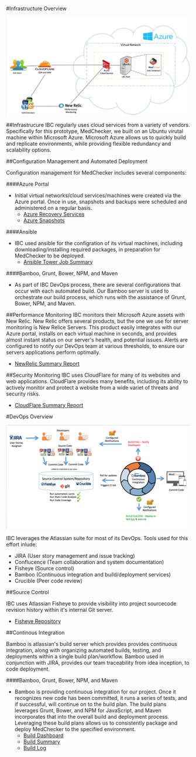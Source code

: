 #Infrastructure Overview

![Infrastructure Overview](https://github.com/IBCDBS/medchecker/blob/master/devops/iaas/medchecker_network_topology.png)

##Infrastrucure
IBC regularly uses cloud services from a variety of vendors. Specifically for this prototype, MedChecker, we built on an Ubuntu virutal machine within Microsoft Azure. Microsoft Azure allows us to quickly build and replicate environments, while providing flexible redundancy and scalability options.

##Configuration Management and Automated Deployment

Configuration management for MedChecker includes several components:

####Azure Portal

- Initial virtual networks/cloud services/machines were created via the Azure portal. Once in use, snapshots and backups were scheduled and administered on a regular basis.
  - [Azure Recovery Services](https://github.com/IBCDBS/medchecker/blob/master/devops/iaas/medchecker_backup.png)
  - [Azure Snapshots](https://github.com/IBCDBS/medchecker/blob/master/devops/iaas/medchecker_snapshots.png)


####Ansible

- IBC used ansible for the configration of its virtual machines, including downloading/installing required packages, in preparation for MedChecker to be deployed.
  - [Ansible Tower Job Summary](https://github.com/IBCDBS/medchecker/blob/master/devops/iaas/medchecker_ansibletower.png)
  
####Bamboo, Grunt, Bower, NPM, and Maven
- As part of IBC DevOps process, there are several configurations that occur with each automated build.  Our Bamboo server is used to orchestrate our build process, which runs with the assistance of Grunt, Bower, NPM, and Maven.

##Performance Monitoring
IBC monitors their Microsoft Azure assets with New Relic. New Relic offers several products, but the one we use for server monitoring is New Relice Servers. This product easily integrates with our Azure portal, installs on each virtual machine in seconds, and provides almost instant status on our server's health, and potential issues. Alerts are configured to notify our DevOps team at various thresholds, to ensure our servers applications perform optimally.
  - [NewRelic Summary Report](https://github.com/IBCDBS/medchecker/blob/master/devops/performance/performance_monitoring_newrelic.jpg)

##Security Monitoring
IBC uses CloudFlare for many of its websites and web applications.  CloudFlare provides many benefits, including its ability to actively monitor and protect a website from a wide variet of threats and security risks.
  - [CloudFlare Summary Report](https://github.com/IBCDBS/medchecker/blob/master/devops/security/medchecker_cloudflare.jpg)

#DevOps Overview

![DevOps Environment](https://github.com/IBCDBS/medchecker/blob/master/devops/iaas/medchecker_devops_overview.png)

IBC leverages the Atlassian suite for most of its DevOps.  Tools used for this effort inlude:
- JIRA (User story management and issue tracking)
- Conflucence (Team collaboration and system documentation)
- Fisheye (Source control)
- Bamboo (Continuous integration and build/deployment services)
- Crucible (Peer code review)


##Source Control

IBC uses Atlassian Fisheye to provide visibility into project sourcecode revision history within it's internal Git server.
- [Fisheye Repository](https://github.com/IBCDBS/medchecker/blob/master/devops/ci/fisheye_source_control.png)

##Continous Integration

Bamboo is atlassian's build server which provides provides continuous integration, along with organizing automated builds, testing, and deployments within a single build plan/workflow. Bamboo used in conjunction with JIRA, provides our team traceability from idea inception, to code deployment. 

####Bamboo, Grunt, Bower, NPM, and Maven

- Bamboo is providing continuous integration for our project. Once it recognizes new code has been committed, it runs a series of tests, and if successful, will continue on to the build plan. The build plans leverages Grunt, Bower, and NPM for JavaScript, and Maven incorporates that into the overall build and deployment process. Leveraging these build plans allows us to consistently package and deploy MedChecker to the specified environment. 
  - [Build Dashboard](https://github.com/IBCDBS/medchecker/blob/master/devops/ci/Bamboo%20Build%20Dashboard.png)
  - [Build Summary](https://github.com/IBCDBS/medchecker/blob/master/devops/ci/medchecker_build_summary.png)
  - [Build Log](https://github.com/IBCDBS/medchecker/blob/master/devops/ci/MedChecker%20Bamboo%20Build%20Log_CI.png)

